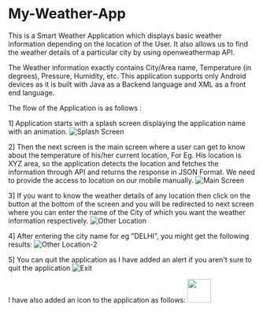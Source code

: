 # My-Weather-App

This is a Smart Weather Application which displays basic weather information depending on the location of the  User. It also allows us to find the weather details of a particular city by using openweathermap API.

The Weather information exactly contains City/Area name, Temperature (in degrees), Pressure, Humidity, etc. This application supports only Android devices as it is built with Java as a Backend language and XML as a front end language.

The flow of the Application is as follows :

1] Application starts with a splash screen displaying the application name with an animation.
  ![Splash Screen](./Screenshots/Splashschreen_screenshot.jpg)  

2] Then the next screen is the main screen where a user can get to know about the temperature of his/her current location, For Eg. His location is XYZ area, so the application detects the location and fetches the information through API and returns the response in JSON Format. We need to provide the access to location on our mobile manually.
![Main Screen](./Screenshots/MainScreen_Screenshot.jpg)  

3] If you want to know the weather details of any location then click on the button at the bottom of the screen and you will be redirected to next screen where you can enter the name of the City of which you want the weather information respectively.
![Other Location](./Screenshots/Other_loc_Screenshot.jpg)  


4] After entering the city name for eg "DELHI", you might get the following results:
![Other Location-2](./Screenshots/Other_loca_Screenshot.jpg)  


5] You can quit the application as I have added an alert if you aren't sure to quit the application
![Exit](./Screenshots/Exit_Screenshot.jpg)  


I have also added an icon to the application as follows:
<img src="./Screenshots/App_icon_Screenshot.jpg" width="48">
<!-- ![App Icon](./Screenshots/App_icon_Screenshot.jpg)   -->
